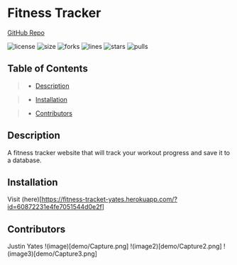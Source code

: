 # Fitness Tracker

[GitHub Repo](https://github.com/justinyates887/fitness-tracker-website)

![license](https://img.shields.io/github/license/justinyates887/fitness-tracker-website)
![size](https://img.shields.io/github/languages/code-size/justinyates887/fitness-tracker-website)
![forks](https://img.shields.io/github/forks/justinyates887/fitness-tracker-website)
![lines](https://img.shields.io/tokei/lines/github/justinyates887/fitness-tracker-website)
![stars](https://img.shields.io/github/stars/justinyates887/fitness-tracker-website)
![pulls](https://img.shields.io/github/issues-pr-closed/justinyates887/fitness-tracker-website)

## Table of Contents

> - [Description](#Description)

> - [Installation](#Installation)

> - [Contributors](#Contributors)


## <a name="Description"></a>Description

A fitness tracker website that will track your workout progress and save it to a database.

## <a name="Installation"></a>Installation

Visit (here)[https://fitness-tracket-yates.herokuapp.com/?id=60872231e4fe7051544d0e2f]

## <a name="Contributors"></a>Contributors

Justin Yates
!(image)[demo/Capture.png]
!(image2)[demo/Capture2.png]
!(image3)[demo/Capture3.png]
